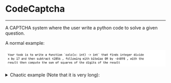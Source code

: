 # CodeCaptcha
---
A CAPTCHA system where the user write a python code to solve a given question.

A normal example:

![Example question](docs-assets/16768e08d0bf01f942995f0077ef5e6718aba3298c7b609dd98cf3825fa0db0a.png)

<details>
<summary>Chaotic example (Note that it is very long):</summary>
    
![Example question](docs-assets/de19ebabd51028f36f7ee03dbe4365b54726181300998b3bf1fd3954a17966e1.png)

This question have 100 steps and AI have failed to solve this :)
</details>
